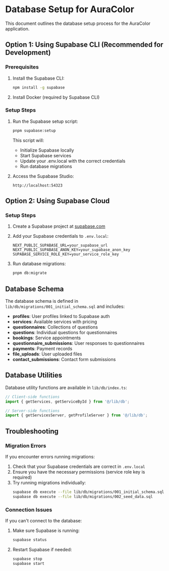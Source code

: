 # Database Setup for AuraColor

This document outlines the database setup process for the AuraColor application.

## Option 1: Using Supabase CLI (Recommended for Development)

### Prerequisites

1. Install the Supabase CLI:
   ```bash
   npm install -g supabase
   ```

2. Install Docker (required by Supabase CLI)

### Setup Steps

1. Run the Supabase setup script:
   ```bash
   pnpm supabase:setup
   ```

   This script will:
   - Initialize Supabase locally
   - Start Supabase services
   - Update your .env.local with the correct credentials
   - Run database migrations

2. Access the Supabase Studio:
   ```
   http://localhost:54323
   ```

## Option 2: Using Supabase Cloud

### Setup Steps

1. Create a Supabase project at [supabase.com](https://supabase.com/)

2. Add your Supabase credentials to `.env.local`:
   ```
   NEXT_PUBLIC_SUPABASE_URL=your_supabase_url
   NEXT_PUBLIC_SUPABASE_ANON_KEY=your_supabase_anon_key
   SUPABASE_SERVICE_ROLE_KEY=your_service_role_key
   ```

3. Run database migrations:
   ```bash
   pnpm db:migrate
   ```

## Database Schema

The database schema is defined in `lib/db/migrations/001_initial_schema.sql` and includes:

- **profiles**: User profiles linked to Supabase auth
- **services**: Available services with pricing
- **questionnaires**: Collections of questions
- **questions**: Individual questions for questionnaires
- **bookings**: Service appointments
- **questionnaire_submissions**: User responses to questionnaires
- **payments**: Payment records
- **file_uploads**: User uploaded files
- **contact_submissions**: Contact form submissions

## Database Utilities

Database utility functions are available in `lib/db/index.ts`:

```typescript
// Client-side functions
import { getServices, getServiceById } from '@/lib/db';

// Server-side functions
import { getServicesServer, getProfileServer } from '@/lib/db';
```

## Troubleshooting

### Migration Errors

If you encounter errors running migrations:

1. Check that your Supabase credentials are correct in `.env.local`
2. Ensure you have the necessary permissions (service role key is required)
3. Try running migrations individually:
   ```bash
   supabase db execute --file lib/db/migrations/001_initial_schema.sql
   supabase db execute --file lib/db/migrations/002_seed_data.sql
   ```

### Connection Issues

If you can't connect to the database:

1. Make sure Supabase is running:
   ```bash
   supabase status
   ```

2. Restart Supabase if needed:
   ```bash
   supabase stop
   supabase start
   ```